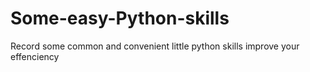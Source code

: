 # Some-easy-Python-skills
Record some common and convenient little python skills improve your effenciency
